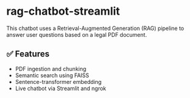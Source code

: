 # rag-chatbot-streamlit
This chatbot uses a Retrieval-Augmented Generation (RAG) pipeline to answer user questions based on a legal PDF document.

## ✅ Features
- PDF ingestion and chunking
- Semantic search using FAISS
- Sentence-transformer embedding
- Live chatbot via Streamlit and ngrok
